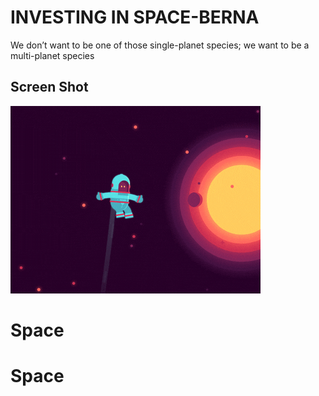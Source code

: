 
<h1>INVESTING IN SPACE-BERNA</h1>

We don’t want to be one of those single-planet species; we want to be a multi-planet species

<h2>Screen Shot</h2>

![](giphy.gif)

# Space
# Space
